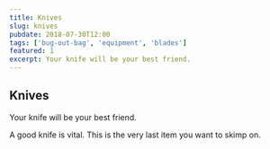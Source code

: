 ```yaml
---
title: Knives
slug: knives
pubdate: 2018-07-30T12:00
tags: ['bug-out-bag', 'equipment', 'blades']
featured: 1
excerpt: Your knife will be your best friend.
---
```

## Knives

Your knife will be your best friend.

A good knife is vital. This is the very last item you want to skimp on.
